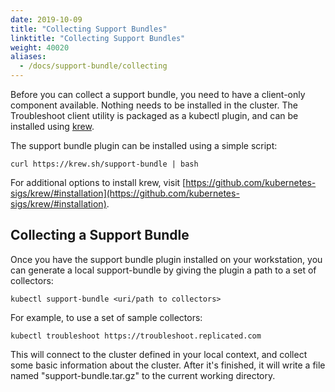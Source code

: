 ```yaml
---
date: 2019-10-09
title: "Collecting Support Bundles"
linktitle: "Collecting Support Bundles"
weight: 40020
aliases:
  - /docs/support-bundle/collecting
---
```


Before you can collect a support bundle, you need to have a client-only component available. Nothing needs to be installed in the cluster. The Troubleshoot client utility is packaged as a kubectl plugin, and can be installed using [krew](https://krew.dev). 

The support bundle plugin can be installed using a simple script:

```shell
curl https://krew.sh/support-bundle | bash 
```

For additional options to install krew, visit [https://github.com/kubernetes-sigs/krew/#installation](https://github.com/kubernetes-sigs/krew/#installation).

## Collecting a Support Bundle

Once you have the support bundle plugin installed on your workstation, you can generate a local support-bundle by giving the plugin a path to a set of collectors:

```shell
kubectl support-bundle <uri/path to collectors>
```

For example, to use a set of sample collectors:

```shell
kubectl troubleshoot https://troubleshoot.replicated.com
```

This will connect to the cluster defined in your local context, and collect some basic information about the cluster. After it's finished, it will write a file named "support-bundle.tar.gz" to the current working directory.

